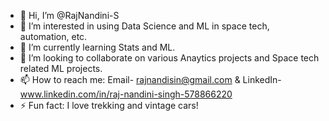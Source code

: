 - 👋 Hi, I’m @RajNandini-S
- 👀 I’m interested in using Data Science and ML in space tech, automation, etc.
- 🌱 I’m currently learning Stats and ML.
- 💞️ I’m looking to collaborate on various Anaytics projects and Space tech related ML projects.
- 📫 How to reach me: Email- rajnandisin@gmail.com & LinkedIn- www.linkedin.com/in/raj-nandini-singh-578866220
- ⚡ Fun fact: I love trekking and vintage cars!

<!---
RajNandini-S/RajNandini-S is a ✨ special ✨ repository because its `README.md` (this file) appears on your GitHub profile.
You can click the Preview link to take a look at your changes.
--->
